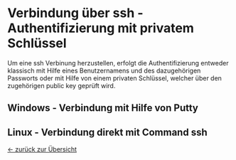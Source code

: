 # Verbindung über ssh - Authentifizierung mit privatem Schlüssel
Um eine ssh Verbinung herzustellen, erfolgt die Authentifizierung entweder klassisch mit Hilfe eines Benutzernamens und des dazugehörigen Passworts oder mit Hilfe von einem privaten Schlüssel, welcher über den zugehörigen public key geprüft wird.

## Windows - Verbindung mit Hilfe von Putty

## Linux - Verbindung direkt mit Command ssh

[← zurück zur Übersicht](../README.md)